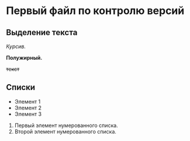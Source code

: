 # Первый файл по контролю версий


## Выделение текста 

*Курсив.*

**Полужирный.**

 ~~текст~~

## Списки

* Элемент 1
* Элемент 2
* Элемент 3

1. Первый элемент нумерованного списка.
2. Второй элемент нумерованного списка.

